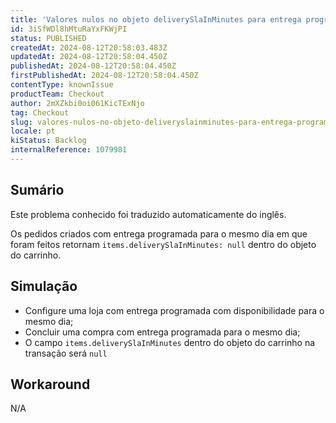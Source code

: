 ```yaml
---
title: 'Valores nulos no objeto deliverySlaInMinutes para entrega programada para o mesmo dia'
id: 3iSfWDl8hMtuRaYxFKWjPI
status: PUBLISHED
createdAt: 2024-08-12T20:58:03.483Z
updatedAt: 2024-08-12T20:58:04.450Z
publishedAt: 2024-08-12T20:58:04.450Z
firstPublishedAt: 2024-08-12T20:58:04.450Z
contentType: knownIssue
productTeam: Checkout
author: 2mXZkbi0oi061KicTExNjo
tag: Checkout
slug: valores-nulos-no-objeto-deliveryslainminutes-para-entrega-programada-para-o-mesmo-dia
locale: pt
kiStatus: Backlog
internalReference: 1079981
---
```


## Sumário

<div class="alert alert-info">
  <p>Este problema conhecido foi traduzido automaticamente do inglês.</p>
</div>


Os pedidos criados com entrega programada para o mesmo dia em que foram feitos retornam `items.deliverySlaInMinutes: null` dentro do objeto do carrinho.

## Simulação



- Configure uma loja com entrega programada com disponibilidade para o mesmo dia;
- Concluir uma compra com entrega programada para o mesmo dia;
- O campo `items.deliverySlaInMinutes` dentro do objeto do carrinho na transação será `null`

## Workaround


N/A





